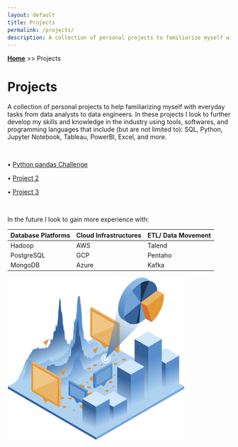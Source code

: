 ```yaml
---
layout: default
title: Projects
permalink: /projects/
description: A collection of personal projects to familiarize myself with everyday tasks of data analysts.
---
```

**[Home](../)** >> Projects
# Projects

A collection of personal projects to help familiarizing myself with everyday tasks from data analysts to data engineers. In these projects I look to further develop my skills and knowledge in the industry using tools, softwares, and programming languages that include (but are not limited to): SQL, Python, Jupyter Notebook, Tableau, PowerBI, Excel, and more.

<br>

• [Python pandas Challenge](/projects/python-pandas-challenge/)

• [Project 2](#)

• [Project 3](#)

<br>

In the future I look to gain more experience with:

<table>
  <thead>
    <tr>
      <th align="center">Database Platforms</th>
      <th align="center">Cloud Infrastructures</th>
      <th align="center">ETL/ Data Movement</th>
    </tr>
  </thead>
  <tbody>
    <tr>
      <td>Hadoop</td>
      <td>AWS</td>
      <td>Talend</td>
    </tr>
    <tr>
      <td>PostgreSQL</td>
      <td>GCP</td>
      <td>Pentaho</td>
    </tr>
    <tr>
      <td>MongoDB</td>
      <td>Azure</td>
      <td>Kafka</td>
    </tr>
  </tbody>
</table>

<img src="/projects/projects_page_image.png" alt="projects_page_image" width="400">
